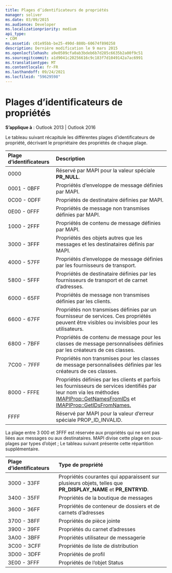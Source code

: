 ```yaml
---
title: Plages d’identificateurs de propriétés
manager: soliver
ms.date: 03/09/2015
ms.audience: Developer
ms.localizationpriority: medium
api_type:
- COM
ms.assetid: c01e95bb-be25-490d-880b-60674f890258
description: Dernière modification le 9 mars 2015
ms.openlocfilehash: a9e0509cfa0ab3bdeb6b7d285c6635b2a00f9c51
ms.sourcegitcommit: a1d9041c20256616c9c183f7d1049142a7ac6991
ms.translationtype: MT
ms.contentlocale: fr-FR
ms.lasthandoff: 09/24/2021
ms.locfileid: "59629598"
---
```

# <a name="property-identifier-ranges"></a>Plages d’identificateurs de propriétés

  
  
**S’applique à** : Outlook 2013 | Outlook 2016 
  
Le tableau suivant récapitule les différentes plages d’identificateurs de propriété, décrivant le propriétaire des propriétés de chaque plage.
  
|**Plage d’identificateurs**|**Description**|
|:-----|:-----|
|0000  <br/> |Réservé par MAPI pour la valeur spéciale **PR_NULL**.  <br/> |
|0001 - 0BFF  <br/> |Propriétés d’enveloppe de message définies par MAPI.  <br/> |
|0C00 - 0DFF  <br/> |Propriétés de destinataire définies par MAPI.  <br/> |
|0E00 - 0FFF  <br/> |Propriétés de message non transmises définies par MAPI.  <br/> |
|1000 - 2FFF  <br/> |Propriétés de contenu de message définies par MAPI.  <br/> |
|3000 - 3FFF  <br/> |Propriétés des objets autres que les messages et les destinataires définis par MAPI.  <br/> |
|4000 - 57FF  <br/> |Propriétés d’enveloppe de message définies par les fournisseurs de transport.  <br/> |
|5800 - 5FFF  <br/> |Propriétés de destinataire définies par les fournisseurs de transport et de carnet d’adresses.  <br/> |
|6000 - 65FF  <br/> |Propriétés de message non transmises définies par les clients.  <br/> |
|6600 - 67FF  <br/> |Propriétés non transmises définies par un fournisseur de services. Ces propriétés peuvent être visibles ou invisibles pour les utilisateurs.  <br/> |
|6800 - 7BFF  <br/> |Propriétés de contenu de message pour les classes de message personnalisées définies par les créateurs de ces classes.  <br/> |
|7C00 - 7FFF  <br/> |Propriétés non transmises pour les classes de message personnalisées définies par les créateurs de ces classes.  <br/> |
|8000 - FFFE  <br/> |Propriétés définies par les clients et parfois les fournisseurs de services identifiés par leur nom via les méthodes [IMAPIProp::GetNamesFromIDs](imapiprop-getnamesfromids.md) et [IMAPIProp::GetIDsFromNames.](imapiprop-getidsfromnames.md)  <br/> |
|FFFF  <br/> |Réservé par MAPI pour la valeur d’erreur spéciale PROP_ID_INVALID.  <br/> |
   
La plage entre 3 000 et 3FFF est réservée aux propriétés qui ne sont pas liées aux messages ou aux destinataires. MAPI divise cette plage en sous-plages par types d’objet ; Le tableau suivant présente cette répartition supplémentaire. 
  
|**Plage d’identificateurs**|**Type de propriété**|
|:-----|:-----|
|3000 - 33FF  <br/> |Propriétés courantes qui apparaissent sur plusieurs objets, telles que **PR_DISPLAY_NAME** et **PR_ENTRYID**.  <br/> |
|3400 - 35FF  <br/> |Propriétés de la boutique de messages  <br/> |
|3600 - 36FF  <br/> |Propriétés de conteneur de dossiers et de carnets d’adresses  <br/> |
|3700 - 38FF  <br/> |Propriétés de pièce jointe  <br/> |
|3900 - 39FF  <br/> |Propriétés du carnet d’adresses  <br/> |
|3A00 - 3BFF  <br/> |Propriétés utilisateur de messagerie  <br/> |
|3C00 - 3CFF  <br/> |Propriétés de liste de distribution  <br/> |
|3D00 - 3DFF  <br/> |Propriétés de profil  <br/> |
|3E00 - 3FFF  <br/> |Propriétés de l’objet Status  <br/> |
   

